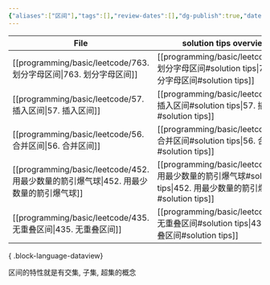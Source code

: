 ```yaml
---
{"aliases":["区间"],"tags":[],"review-dates":[],"dg-publish":true,"date-created":"2023-08-29-Tue, 2:38:28 pm","date-modified":"2023-08-29-Tue, 2:42:13 pm","permalink":"/programming/basic/algorithm/math/math-interval/","dgPassFrontmatter":true}
---
```



| File                                                                 | solution tips overview             |
| -------------------------------------------------------------------- | ---------------------------------- |
| [[programming/basic/leetcode/763. 划分字母区间\|763. 划分字母区间]]           | [[programming/basic/leetcode/763. 划分字母区间#solution tips\|763. 划分字母区间#solution tips]]      |
| [[programming/basic/leetcode/57. 插入区间\|57. 插入区间]]                 | [[programming/basic/leetcode/57. 插入区间#solution tips\|57. 插入区间#solution tips]]         |
| [[programming/basic/leetcode/56. 合并区间\|56. 合并区间]]                 | [[programming/basic/leetcode/56. 合并区间#solution tips\|56. 合并区间#solution tips]]         |
| [[programming/basic/leetcode/452. 用最少数量的箭引爆气球\|452. 用最少数量的箭引爆气球]] | [[programming/basic/leetcode/452. 用最少数量的箭引爆气球#solution tips\|452. 用最少数量的箭引爆气球#solution tips]] |
| [[programming/basic/leetcode/435. 无重叠区间\|435. 无重叠区间]]             | [[programming/basic/leetcode/435. 无重叠区间#solution tips\|435. 无重叠区间#solution tips]]       |

{ .block-language-dataview}

区间的特性就是有交集, 子集, 超集的概念

